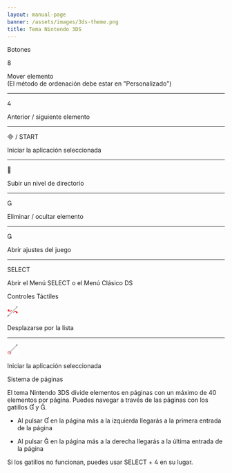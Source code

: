 ```yaml
---
layout: manual-page
banner: /assets/images/3ds-theme.png
title: Tema Nintendo 3DS
---
```


<div class="section-title">Botones</div>
<div class="section-body">
    <div class="button-action-group">
        <p class="button-action button">&#xE079;</p>
        <p class="button-action-text">Mover elemento<br>(El método de ordenación debe estar en "Personalizado")</p>
    </div>
    <hr>
    <div class="button-action-group">
        <p class="button-action button">&#xE07E;</p>
        <p class="button-action-text">Anterior / siguiente elemento</p>
    </div>
    <hr>
    <div class="button-action-group">
        <p class="button-action"><span class="button">&#xE000; /</span> START</p>
        <p class="button-action-text">Iniciar la aplicación seleccionada</p>
    </div>
    <hr>
    <div class="button-action-group">
        <p class="button-action button">&#xE001;</p>
        <p class="button-action-text">Subir un nivel de directorio</p>
    </div>
    <hr>
    <div class="button-action-group">
        <p class="button-action button">&#xE002;</p>
        <p class="button-action-text">Eliminar / ocultar elemento</p>
    </div>
    <hr>
    <div class="button-action-group">
        <p class="button-action button">&#xE003;</p>
        <p class="button-action-text">Abrir ajustes del juego</p>
    </div>
    <hr>
    <div class="button-action-group">
        <p class="button-action">SELECT</p>
        <p class="button-action-text">Abrir el Menú SELECT o el Menú Clásico DS</p>
    </div>
</div>

<div class="section-title">Controles Táctiles</div>
<div class="section-body">
    <div class="button-action-group">
        <p class="button-action"><img src="/assets/images/left-right.png"></p>
        <p class="button-action-text">Desplazarse por la lista</p>
    </div>
    <hr>
    <div class="button-action-group">
        <p class="button-action"><img src="/assets/images/tap.png"></p>
        <p class="button-action-text">Iniciar la aplicación seleccionada</p>
    </div>
    <!-- <hr>
    <div>
        <p>
            If the Sort Method is set to "Custom", you can drag the icon up to move it.
        </p>
    </div> -->
</div>

<div class="section-title">Sistema de páginas</div>
<div class="section-body">
    <p>
        El tema Nintendo 3DS divide elementos en páginas con un máximo de 40 elementos por página. Puedes navegar a través de las páginas con los gatillos &#xE004; y &#xE005;.
    </p>
    <ul>
        <li><p>Al pulsar &#xE004; en la página más a la izquierda llegarás a la primera entrada de la página</p></li>
        <li><p>Al pulsar &#xE005; en la página más a la derecha llegarás a la última entrada de la página</p></li>
    </ul>
    <p>
        Si los gatillos no funcionan, puedes usar SELECT + &#xE07E; en su lugar.
    </p>
</div>
